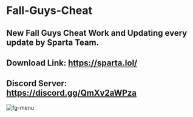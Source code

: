 # Fall-Guys-Cheat
New Fall Guys Cheat Work and Updating every update by Sparta Team.
------------------------------
Download Link: https://sparta.lol/
------------------------------
Discord Server: https://discord.gg/QmXv2aWPza
------------------------------
![fg-menu](https://user-images.githubusercontent.com/111900464/187480735-2fcd102b-13d1-46a4-b23a-60cbeee54b95.png)
